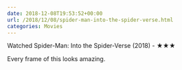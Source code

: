 ```yaml
---
date: 2018-12-08T19:53:52+00:00
url: /2018/12/08/spider-man-into-the-spider-verse.html
categories: Movies
---
```

Watched Spider-Man: Into the Spider-Verse (2018) - ★★★

Every frame of this looks amazing.


